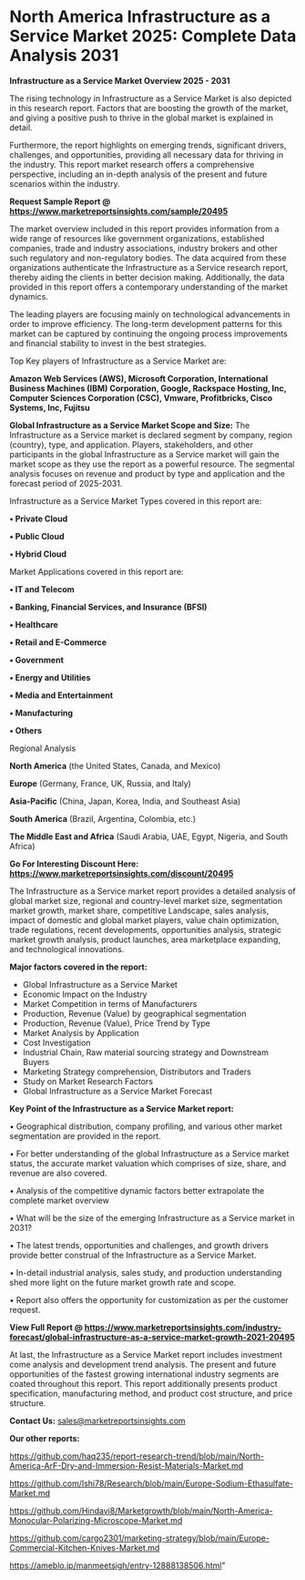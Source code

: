 # North America Infrastructure as a Service Market 2025: Complete Data Analysis 2031

<Strong> Infrastructure as a Service Market Overview 2025 - 2031</strong>

The rising technology in Infrastructure as a Service Market is also depicted in this research report. Factors that are boosting the growth of the market, and giving a positive push to thrive in the global market is explained in detail.

Furthermore, the report highlights on emerging trends, significant drivers, challenges, and opportunities, providing all necessary data for thriving in the industry. This report market research offers a comprehensive perspective, including an in-depth analysis of the present and future scenarios within the industry.

<strong>Request Sample Report @ <a href=https://www.marketreportsinsights.com/sample/20495>https://www.marketreportsinsights.com/sample/20495</a></strong>

The market overview included in this report provides information from a wide range of resources like government organizations, established companies, trade and industry associations, industry brokers and other such regulatory and non-regulatory bodies. The data acquired from these organizations authenticate the Infrastructure as a Service research report, thereby aiding the clients in better decision making. Additionally, the data provided in this report offers a contemporary understanding of the market dynamics.

The leading players are focusing mainly on technological advancements in order to improve efficiency. The long-term development patterns for this market can be captured by continuing the ongoing process improvements and financial stability to invest in the best strategies.

Top Key players of Infrastructure as a Service Market are:

<strong>Amazon Web Services (AWS), Microsoft Corporation, International Business Machines (IBM) Corporation, Google, Rackspace Hosting, Inc, Computer Sciences Corporation (CSC), Vmware, Profitbricks, Cisco Systems, Inc, Fujitsu</strong>

<strong><b>Global Infrastructure as a Service Market Scope and Size:</b></strong>
The Infrastructure as a Service market is declared segment by company, region (country), type, and application. Players, stakeholders, and other participants in the global Infrastructure as a Service market will gain the market scope as they use the report as a powerful resource. The segmental analysis focuses on revenue and product by type and application and the forecast period of 2025-2031.

Infrastructure as a Service Market Types covered in this report are:

<strong>• Private Cloud

• Public Cloud

• Hybrid Cloud</strong>

Market Applications covered in this report are:

<strong>• IT and Telecom

• Banking, Financial Services, and Insurance (BFSI)

• Healthcare

• Retail and E-Commerce

• Government

• Energy and Utilities

• Media and Entertainment

• Manufacturing

• Others</strong> 

Regional Analysis

<strong>North America</strong> (the United States, Canada, and Mexico)

<strong>Europe</strong> (Germany, France, UK, Russia, and Italy)

<strong>Asia-Pacific</strong> (China, Japan, Korea, India, and Southeast Asia)

<strong>South America</strong> (Brazil, Argentina, Colombia, etc.)

<strong>The Middle East and Africa</strong> (Saudi Arabia, UAE, Egypt, Nigeria, and South Africa)

<strong>Go For Interesting Discount Here: <a href=https://www.marketreportsinsights.com/discount/20495>https://www.marketreportsinsights.com/discount/20495</a></strong>

The Infrastructure as a Service market report provides a detailed analysis of global market size, regional and country-level market size, segmentation market growth, market share, competitive Landscape, sales analysis, impact of domestic and global market players, value chain optimization, trade regulations, recent developments, opportunities analysis, strategic market growth analysis, product launches, area marketplace expanding, and technological innovations.

<strong><b>Major factors covered in the report:</b></strong>
<ul>
  <li>Global Infrastructure as a Service Market </li>
  <li>Economic Impact on the Industry</li>
  <li>Market Competition in terms of Manufacturers</li>
  <li>Production, Revenue (Value) by geographical segmentation</li>
  <li>Production, Revenue (Value), Price Trend by Type</li>
  <li>Market Analysis by Application</li>
  <li>Cost Investigation</li>
  <li>Industrial Chain, Raw material sourcing strategy and Downstream Buyers</li>
  <li>Marketing Strategy comprehension, Distributors and Traders</li>
  <li>Study on Market Research Factors</li>
  <li>Global Infrastructure as a Service Market Forecast</li>
</ul>

<strong><b>Key Point of the Infrastructure as a Service Market report:</b></strong>

• Geographical distribution, company profiling, and various other market segmentation are provided in the report.

• For better understanding of the global Infrastructure as a Service market status, the accurate market valuation which comprises of size, share, and revenue are also covered.

• Analysis of the competitive dynamic factors better extrapolate the complete market overview

• What will be the size of the emerging Infrastructure as a Service market in 2031?

• The latest trends, opportunities and challenges, and growth drivers provide better construal of the Infrastructure as a Service Market.

• In-detail industrial analysis, sales study, and production understanding shed more light on the future market growth rate and scope.

• Report also offers the opportunity for customization as per the customer request.

<strong><b>View Full Report @ <a href=https://www.marketreportsinsights.com/industry-forecast/global-infrastructure-as-a-service-market-growth-2021-20495>https://www.marketreportsinsights.com/industry-forecast/global-infrastructure-as-a-service-market-growth-2021-20495</a></b></strong>


At last, the Infrastructure as a Service Market report includes investment come analysis and development trend analysis. The present and future opportunities of the fastest growing international industry segments are coated throughout this report. This report additionally presents product specification, manufacturing method, and product cost structure, and price structure.

<strong>Contact Us:</strong>
sales@marketreportsinsights.com

<strong>Our other reports:</strong>

<a href=https://github.com/haq235/report-research-trend/blob/main/North-America-ArF-Dry-and-Immersion-Resist-Materials-Market.md>https://github.com/haq235/report-research-trend/blob/main/North-America-ArF-Dry-and-Immersion-Resist-Materials-Market.md</a>

<a href=https://github.com/Ishi78/Research/blob/main/Europe-Sodium-Ethasulfate-Market.md>https://github.com/Ishi78/Research/blob/main/Europe-Sodium-Ethasulfate-Market.md</a>

<a href=https://github.com/Hindavi8/Marketgrowth/blob/main/North-America-Monocular-Polarizing-Microscope-Market.md>https://github.com/Hindavi8/Marketgrowth/blob/main/North-America-Monocular-Polarizing-Microscope-Market.md</a>

<a href=https://github.com/cargo2301/marketing-strategy/blob/main/Europe-Commercial-Kitchen-Knives-Market.md>https://github.com/cargo2301/marketing-strategy/blob/main/Europe-Commercial-Kitchen-Knives-Market.md</a>

<a href=https://ameblo.jp/manmeetsigh/entry-12888138506.html>https://ameblo.jp/manmeetsigh/entry-12888138506.html</a>"
